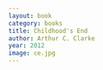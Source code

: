 ```yaml
---
layout: book
category: books
title: Childhood's End
author: Arthur C. Clarke
year: 2012
image: ce.jpg
---
```

